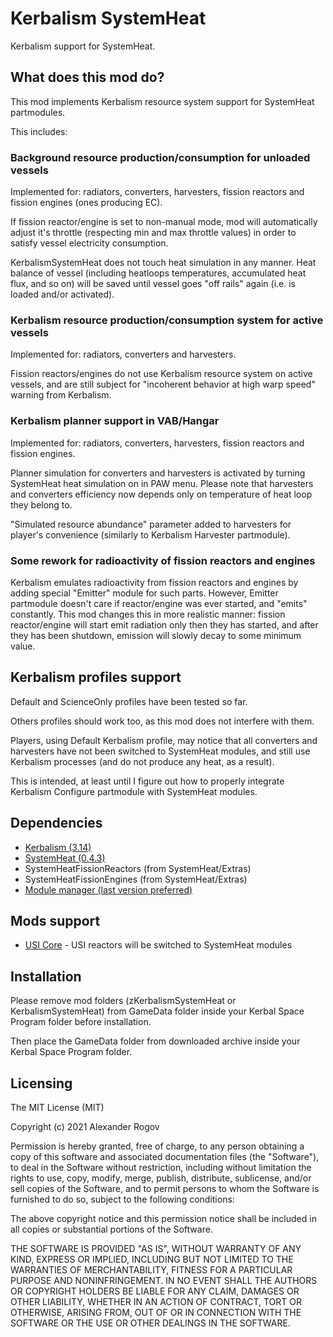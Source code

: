 # Kerbalism SystemHeat

Kerbalism support for SystemHeat.


## What does this mod do?

This mod implements Kerbalism resource system support for SystemHeat partmodules.

This includes:

### Background resource production/consumption for unloaded vessels

Implemented for: radiators, converters, harvesters, fission reactors and fission engines (ones producing EC).

If fission reactor/engine is set to non-manual mode, mod will automatically adjust it's throttle (respecting min and max throttle values) in order to satisfy vessel electricity consumption.

KerbalismSystemHeat does not touch heat simulation in any manner. Heat balance of vessel (including heatloops temperatures, accumulated heat flux, and so on) will be saved until vessel goes "off rails" again (i.e. is loaded and/or activated).

### Kerbalism resource production/consumption system for active vessels

Implemented for: radiators, converters and harvesters.

Fission reactors/engines do not use Kerbalism resource system on active vessels, and are still subject for "incoherent behavior at high warp speed" warning from Kerbalism.

### Kerbalism planner support in VAB/Hangar

Implemented for: radiators, converters, harvesters, fission reactors and fission engines.

Planner simulation for converters and harvesters is activated by turning SystemHeat heat simulation on in PAW menu. Please note that harvesters and converters efficiency now depends only on temperature of heat loop they belong to.

"Simulated resource abundance" parameter added to harvesters for player's convenience (similarly to Kerbalism Harvester partmodule).

### Some rework for radioactivity of fission reactors and engines

Kerbalism emulates radioactivity from fission reactors and engines by adding special "Emitter" module for such parts. However, Emitter partmodule doesn't care if reactor/engine was ever started, and "emits" constantly.
This mod changes this in more realistic manner: fission reactor/engine will start emit radiation only then they has started, and after they has been shutdown, emission will slowly decay to some minimum value.


## Kerbalism profiles support

Default and ScienceOnly profiles have been tested so far.

Others profiles should work too, as this mod does not interfere with them.

Players, using Default Kerbalism profile, may notice that all converters and harvesters have not been switched to SystemHeat modules, and still use Kerbalism processes (and do not produce any heat, as a result).

This is intended, at least until I figure out how to properly integrate Kerbalism Configure partmodule with SystemHeat modules.


## Dependencies

* [Kerbalism (3.14)](https://github.com/Kerbalism/Kerbalism)
* [SystemHeat (0.4.3)](https://github.com/post-kerbin-mining-corporation/SystemHeat)
* SystemHeatFissionReactors (from SystemHeat/Extras)
* SystemHeatFissionEngines (from SystemHeat/Extras)
* [Module manager (last version preferred)](https://github.com/sarbian/ModuleManager)


## Mods support

* [USI Core](https://github.com/UmbraSpaceIndustries/USI_Core) - USI reactors will be switched to SystemHeat modules


## Installation

Please remove mod folders (zKerbalismSystemHeat or KerbalismSystemHeat) from GameData folder inside your Kerbal Space Program folder before installation.

Then place the GameData folder from downloaded archive inside your Kerbal Space Program folder.


## Licensing

The MIT License (MIT)

Copyright (c) 2021 Alexander Rogov

Permission is hereby granted, free of charge, to any person obtaining a copy of this software and associated documentation files (the "Software"), to deal in the Software without restriction, including without limitation the rights to use, copy, modify, merge, publish, distribute, sublicense, and/or sell copies of the Software, and to permit persons to whom the Software is furnished to do so, subject to the following conditions:

The above copyright notice and this permission notice shall be included in all copies or substantial portions of the Software.

THE SOFTWARE IS PROVIDED "AS IS", WITHOUT WARRANTY OF ANY KIND, EXPRESS OR IMPLIED, INCLUDING BUT NOT LIMITED TO THE WARRANTIES OF MERCHANTABILITY, FITNESS FOR A PARTICULAR PURPOSE AND NONINFRINGEMENT. IN NO EVENT SHALL THE AUTHORS OR COPYRIGHT HOLDERS BE LIABLE FOR ANY CLAIM, DAMAGES OR OTHER LIABILITY, WHETHER IN AN ACTION OF CONTRACT, TORT OR OTHERWISE, ARISING FROM, OUT OF OR IN CONNECTION WITH THE SOFTWARE OR THE USE OR OTHER DEALINGS IN THE SOFTWARE. 
